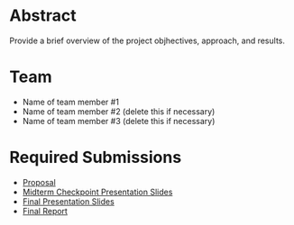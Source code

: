 # Abstract

Provide a brief overview of the project objhectives, approach, and results.

# Team

* Name of team member \#1 
* Name of team member \#2 (delete this if necessary)
* Name of team member \#3 (delete this if necessary)

# Required Submissions

* [Proposal](proposal)
* [Midterm Checkpoint Presentation Slides](http://)
* [Final Presentation Slides](http://)
* [Final Report](report)
